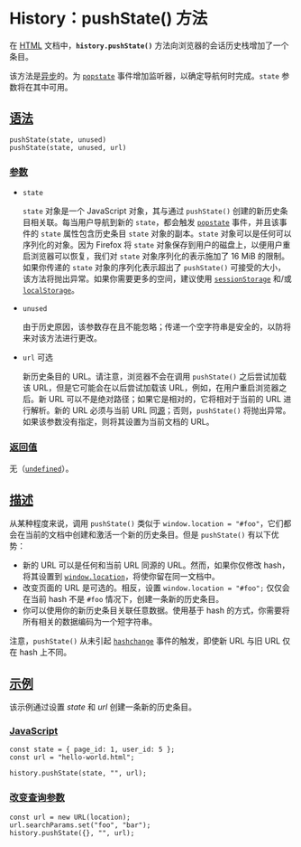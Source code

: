 # History：pushState() 方法

在 [HTML](https://developer.mozilla.org/zh-CN/docs/Web/HTML) 文档中，**`history.pushState()`** 方法向浏览器的会话历史栈增加了一个条目。

该方法是[异步](https://developer.mozilla.org/zh-CN/docs/Glossary/Asynchronous)的。为 [`popstate`](https://developer.mozilla.org/zh-CN/docs/Web/API/Window/popstate_event) 事件增加监听器，以确定导航何时完成。`state` 参数将在其中可用。

## [语法](https://developer.mozilla.org/zh-CN/docs/Web/API/History/pushState#语法)

```
pushState(state, unused)
pushState(state, unused, url)
```

### [参数](https://developer.mozilla.org/zh-CN/docs/Web/API/History/pushState#参数)

-   `state`

    `state` 对象是一个 JavaScript 对象，其与通过 `pushState()` 创建的新历史条目相关联。每当用户导航到新的 `state`，都会触发 [`popstate`](https://developer.mozilla.org/zh-CN/docs/Web/API/Window/popstate_event) 事件，并且该事件的 `state` 属性包含历史条目 `state` 对象的副本。`state` 对象可以是任何可以序列化的对象。因为 Firefox 将 `state` 对象保存到用户的磁盘上，以便用户重启浏览器可以恢复，我们对 `state` 对象序列化的表示施加了 16 MiB 的限制。如果你传递的 `state` 对象的序列化表示超出了 `pushState()` 可接受的大小，该方法将抛出异常。如果你需要更多的空间，建议使用 [`sessionStorage`](https://developer.mozilla.org/zh-CN/docs/Web/API/Window/sessionStorage) 和/或 [`localStorage`](https://developer.mozilla.org/zh-CN/docs/Web/API/Window/localStorage)。

-   `unused`

    由于历史原因，该参数存在且不能忽略；传递一个空字符串是安全的，以防将来对该方法进行更改。

-   `url` 可选

    新历史条目的 URL。请注意，浏览器不会在调用 `pushState()` 之后尝试加载该 URL，但是它可能会在以后尝试加载该 URL，例如，在用户重启浏览器之后。新 URL 可以不是绝对路径；如果它是相对的，它将相对于当前的 URL 进行解析。新的 URL 必须与当前 URL 同[源](https://developer.mozilla.org/zh-CN/docs/Glossary/Origin)；否则，`pushState()` 将抛出异常。如果该参数没有指定，则将其设置为当前文档的 URL。

### [返回值](https://developer.mozilla.org/zh-CN/docs/Web/API/History/pushState#返回值)

无（[`undefined`](https://developer.mozilla.org/zh-CN/docs/Web/JavaScript/Reference/Global_Objects/undefined)）。

## [描述](https://developer.mozilla.org/zh-CN/docs/Web/API/History/pushState#描述)

从某种程度来说，调用 `pushState()` 类似于 `window.location = "#foo"`，它们都会在当前的文档中创建和激活一个新的历史条目。但是 `pushState()` 有以下优势：

-   新的 URL 可以是任何和当前 URL 同源的 URL。然而，如果你仅修改 hash，将其设置到 [`window.location`](https://developer.mozilla.org/zh-CN/docs/Web/API/Window/location)，将使你留在同一文档中。
-   改变页面的 URL 是可选的。相反，设置 `window.location = "#foo";` 仅仅会在当前 hash 不是 `#foo` 情况下，创建一条新的历史条目。
-   你可以使用你的新历史条目关联任意数据。使用基于 hash 的方式，你需要将所有相关的数据编码为一个短字符串。

注意，`pushState()` 从未引起 [`hashchange`](https://developer.mozilla.org/zh-CN/docs/Web/API/Window/hashchange_event) 事件的触发，即使新 URL 与旧 URL 仅在 hash 上不同。

## [示例](https://developer.mozilla.org/zh-CN/docs/Web/API/History/pushState#示例)

该示例通过设置 *state* 和 *url* 创建一条新的历史条目。

### [JavaScript](https://developer.mozilla.org/zh-CN/docs/Web/API/History/pushState#javascript)

```
const state = { page_id: 1, user_id: 5 };
const url = "hello-world.html";

history.pushState(state, "", url);
```

### [改变查询参数](https://developer.mozilla.org/zh-CN/docs/Web/API/History/pushState#改变查询参数)

```
const url = new URL(location);
url.searchParams.set("foo", "bar");
history.pushState({}, "", url);
```